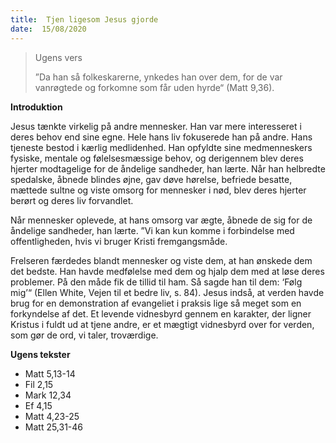 ```yaml
---
title:  Tjen ligesom Jesus gjorde
date:  15/08/2020
---
```


> <p>Ugens vers</p>
> ”Da han så folkeskarerne, ynkedes han over dem, for de var vanrøgtede og forkomne som får uden hyrde“ (Matt 9,36).

**Introduktion**

Jesus tænkte virkelig på andre mennesker. Han var mere interesseret i deres behov end sine egne. Hele hans liv fokuserede han på andre. Hans tjeneste bestod i kærlig medlidenhed. Han opfyldte sine medmenneskers fysiske, mentale og følelsesmæssige behov, og derigennem blev deres hjerter modtagelige for de åndelige sandheder, han lærte. Når han helbredte spedalske, åbnede blindes øjne, gav døve hørelse, befriede besatte, mættede sultne og viste omsorg for mennesker i nød, blev deres hjerter berørt og deres liv forvandlet.

Når mennesker oplevede, at hans omsorg var ægte, åbnede de sig for de åndelige sandheder, han lærte. ”Vi kan kun komme i forbindelse med offentligheden, hvis vi bruger Kristi fremgangsmåde.

Frelseren færdedes blandt mennesker og viste dem, at han ønskede dem det bedste. Han havde medfølelse med dem og hjalp dem med at løse deres problemer. På den måde fik de tillid til ham. Så sagde han til dem: ‘Følg mig’“ (Ellen White, Vejen til et bedre liv, s. 84). Jesus indså, at verden havde brug for en demonstration af evangeliet i praksis lige så meget som en forkyndelse af det. Et levende vidnesbyrd gennem en karakter, der ligner Kristus i fuldt ud at tjene andre, er et mægtigt vidnesbyrd over for verden, som gør de ord, vi taler, troværdige.

**Ugens tekster**

- Matt 5,13-14
- Fil 2,15
- Mark 12,34
- Ef 4,15
- Matt 4,23-25
- Matt 25,31-46